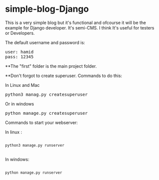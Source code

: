 # simple-blog-Django
This is a very simple blog but it's functional and ofcourse it will be the example for Django developer.
It's semi-CMS. I think It's useful for testers or Developers.

<p>The default username and password is:</p>
<pre>
user: hamid
pass: 12345
</pre>

**The "first" folder is the main project folder. 

**Don't forgot to create superuser. Commands to do this:
<p>In Linux and Mac </p>
<pre>
python3 manag.py createsuperuser
</pre>
<p>Or in windows</p>
<pre>
python manage.py createsuperuser
</pre>

Commands to start your webserver:

<p>In linux :</p>
<pre>
<code>
python3 manage.py runserver
</code>
</pre>

<p>In windows:</p>
<pre>
<code>
python manage.py runserver
  
